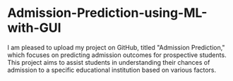 # Admission-Prediction-using-ML-with-GUI
I am pleased to upload my project on GitHub, titled "Admission Prediction," which focuses on predicting admission outcomes for prospective students. This project aims to assist students in understanding their chances of admission to a specific educational institution based on various factors.
